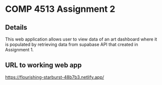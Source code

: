 # COMP 4513 Assignment 2

## Details
This web application allows user to view data of an art dashboard where it is populated by retrieving data from supabase API that created in Assignment 1.
## URL to working web app
https://flourishing-starburst-48b7b3.netlify.app/